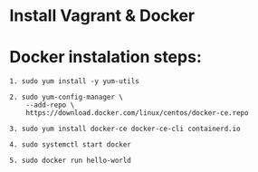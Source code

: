 # Install Vagrant & Docker

# Docker instalation steps:

```
1. sudo yum install -y yum-utils

2. sudo yum-config-manager \
    --add-repo \
    https://download.docker.com/linux/centos/docker-ce.repo

3. sudo yum install docker-ce docker-ce-cli containerd.io

4. sudo systemctl start docker

5. sudo docker run hello-world
```
